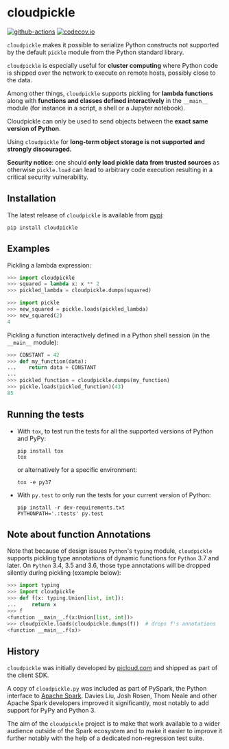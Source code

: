 # cloudpickle

[![github-actions](https://github.com/cloudpipe/cloudpickle/workflows/Automated%20Tests/badge.svg)](https://github.com/cloudpipe/cloudpickle/actions)
[![codecov.io](https://codecov.io/github/cloudpipe/cloudpickle/coverage.svg?branch=master)](https://codecov.io/github/cloudpipe/cloudpickle?branch=master)

`cloudpickle` makes it possible to serialize Python constructs not supported
by the default `pickle` module from the Python standard library.

`cloudpickle` is especially useful for **cluster computing** where Python
code is shipped over the network to execute on remote hosts, possibly close
to the data.

Among other things, `cloudpickle` supports pickling for **lambda functions**
along with **functions and classes defined interactively** in the
`__main__` module (for instance in a script, a shell or a Jupyter notebook).

Cloudpickle can only be used to send objects between the **exact same version
of Python**.

Using `cloudpickle` for **long-term object storage is not supported and
strongly discouraged.**

**Security notice**: one should **only load pickle data from trusted sources** as
otherwise `pickle.load` can lead to arbitrary code execution resulting in a critical
security vulnerability.


Installation
------------

The latest release of `cloudpickle` is available from
[pypi](https://pypi.python.org/pypi/cloudpickle):

    pip install cloudpickle


Examples
--------

Pickling a lambda expression:

```python
>>> import cloudpickle
>>> squared = lambda x: x ** 2
>>> pickled_lambda = cloudpickle.dumps(squared)

>>> import pickle
>>> new_squared = pickle.loads(pickled_lambda)
>>> new_squared(2)
4
```

Pickling a function interactively defined in a Python shell session
(in the `__main__` module):

```python
>>> CONSTANT = 42
>>> def my_function(data):
...    return data + CONSTANT
...
>>> pickled_function = cloudpickle.dumps(my_function)
>>> pickle.loads(pickled_function)(43)
85
```

Running the tests
-----------------

- With `tox`, to test run the tests for all the supported versions of
  Python and PyPy:

      pip install tox
      tox

  or alternatively for a specific environment:

      tox -e py37


- With `py.test` to only run the tests for your current version of
  Python:

      pip install -r dev-requirements.txt
      PYTHONPATH='.:tests' py.test


Note about function Annotations
-------------------------------

Note that because of design issues `Python`'s `typing` module, `cloudpickle`
supports pickling type annotations of dynamic functions for `Python` 3.7 and
later.  On `Python` 3.4, 3.5 and 3.6, those type annotations will be dropped
silently during pickling (example below):

```python
>>> import typing
>>> import cloudpickle
>>> def f(x: typing.Union[list, int]):
...     return x
>>> f
<function __main__.f(x:Union[list, int])>
>>> cloudpickle.loads(cloudpickle.dumps(f))  # drops f's annotations
<function __main__.f(x)>
```

History
-------

`cloudpickle` was initially developed by [picloud.com](http://web.archive.org/web/20140721022102/http://blog.picloud.com/2013/11/17/picloud-has-joined-dropbox/) and shipped as part of
the client SDK.

A copy of `cloudpickle.py` was included as part of PySpark, the Python
interface to [Apache Spark](https://spark.apache.org/). Davies Liu, Josh
Rosen, Thom Neale and other Apache Spark developers improved it significantly,
most notably to add support for PyPy and Python 3.

The aim of the `cloudpickle` project is to make that work available to a wider
audience outside of the Spark ecosystem and to make it easier to improve it
further notably with the help of a dedicated non-regression test suite.
